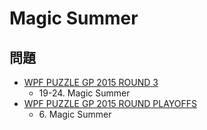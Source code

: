 # Magic Summer

## 問題
- [WPF PUZZLE GP 2015 ROUND 3](../questions/wpfpgp2015_3.md)
	- 19-24. Magic Summer
- [WPF PUZZLE GP 2015 ROUND PLAYOFFS](../questions/wpfpgp2015_po.md)
	- 6\. Magic Summer
